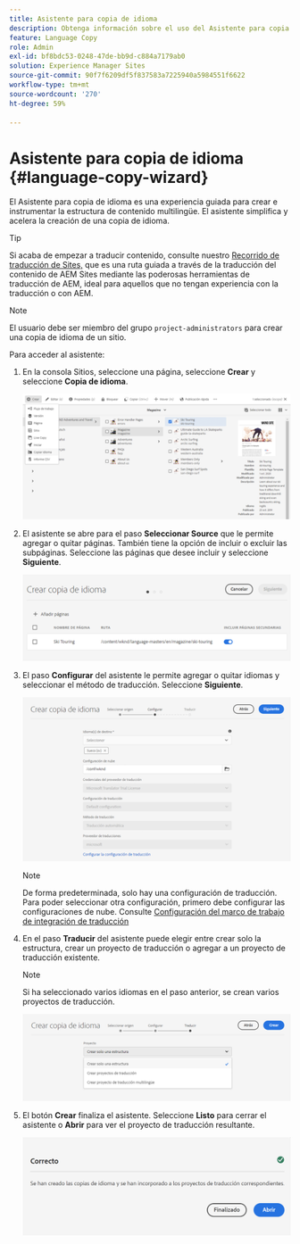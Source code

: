 ```yaml
---
title: Asistente para copia de idioma
description: Obtenga información sobre el uso del Asistente para copia de idioma en AEM.
feature: Language Copy
role: Admin
exl-id: bf8bdc53-0248-47de-bb9d-c884a7179ab0
solution: Experience Manager Sites
source-git-commit: 90f7f6209df5f837583a7225940a5984551f6622
workflow-type: tm+mt
source-wordcount: '270'
ht-degree: 59%

---
```


# Asistente para copia de idioma {#language-copy-wizard}

El Asistente para copia de idioma es una experiencia guiada para crear e instrumentar la estructura de contenido multilingüe. El asistente simplifica y acelera la creación de una copia de idioma.

>[!TIP]
>
>Si acaba de empezar a traducir contenido, consulte nuestro [Recorrido de traducción de Sites,](/help/journey-sites/translation/overview.md) que es una ruta guiada a través de la traducción del contenido de AEM Sites mediante las poderosas herramientas de traducción de AEM, ideal para aquellos que no tengan experiencia con la traducción o con AEM.

>[!NOTE]
>
>El usuario debe ser miembro del grupo `project-administrators` para crear una copia de idioma de un sitio.

Para acceder al asistente:

1. En la consola Sitios, seleccione una página, seleccione **Crear** y seleccione **Copia de idioma**.

   ![Crear copia de idioma desde el asistente](../assets/language-copy-wizard.png)

1. El asistente se abre para el paso **Seleccionar Source** que le permite agregar o quitar páginas. También tiene la opción de incluir o excluir las subpáginas. Seleccione las páginas que desee incluir y seleccione **Siguiente**.

   ![Adición de páginas con el asistente](../assets/language-copy-wizard-add-pages.png)

1. El paso **Configurar** del asistente le permite agregar o quitar idiomas y seleccionar el método de traducción. Seleccione **Siguiente**.

   ![Configuración del paso del asistente](../assets/language-copy-wizard-configure.png)

   >[!NOTE]
   >
   >De forma predeterminada, solo hay una configuración de traducción. Para poder seleccionar otra configuración, primero debe configurar las configuraciones de nube. Consulte [Configuración del marco de trabajo de integración de traducción](integration-framework.md)

1. En el paso **Traducir** del asistente puede elegir entre crear solo la estructura, crear un proyecto de traducción o agregar a un proyecto de traducción existente.

   >[!NOTE]
   >
   >Si ha seleccionado varios idiomas en el paso anterior, se crean varios proyectos de traducción.

   ![Paso de traducción del asistente](../assets/language-copy-wizard-translate.png)

1. El botón **Crear** finaliza el asistente. Seleccione **Listo** para cerrar el asistente o **Abrir** para ver el proyecto de traducción resultante.

   ![Finalizar asistente](../assets/language-copy-wizard-done.png)
